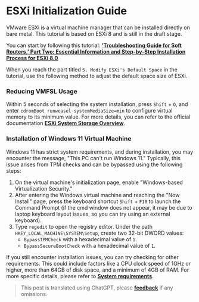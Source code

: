 # ESXi Initialization Guide

VMware ESXi is a virtual machine manager that can be installed directly on bare metal. This tutorial is based on ESXi 8 and is still in the draft stage.

You can start by following this tutorial: [**'Troubleshooting Guide for Soft Routers,' Part Two: Essential Information and Step-by-Step Installation Process for ESXi 8.0**](https://post.smzdm.com/p/a8x6o5on/p3/?sort_tab=hot/#comments)

When you reach the part titled `5. Modify ESXi's Default Space` in the tutorial, use the following method to adjust the default space size of ESXi.

### Reducing VMFSL Usage

Within 5 seconds of selecting the system installation, press `Shift` + `O`, and enter `cdromBoot runweasel systemMediaSize=min` to configure virtual memory to its minimum value. For more details, you can refer to the official documentation [**ESXi System Storage Overview**](https://docs.vmware.com/en/VMware-vSphere/7.0/com.vmware.esxi.install.doc/GUID-474D003B-C6FB-465D-BC1B-5FD30F8E2209.html?hWord=N4IghgNiBcIM4E84BcCmBbAsqgJgSzAGU8AvVEAXyA#esxi-70-system-storage-links-2).

### Installation of Windows 11 Virtual Machine

Windows 11 has strict system requirements, and during installation, you may encounter the message, "This PC can't run Windows 11." Typically, this issue arises from TPM checks and can be bypassed using the following steps:

1. On the virtual machine's initialization page, enable "Windows-based Virtualization Security."
2. After entering the Windows virtual machine and reaching the "Now Install" page, press the keyboard shortcut `Shift` + `F10` to launch the Command Prompt (if the cmd window does not appear, it may be due to laptop keyboard layout issues, so you can try using an external keyboard).
3. Type `regedit` to open the registry editor. Under the path `HKEY_LOCAL_MACHINE\SYSTEM\Setup`, create two 32-bit DWORD values:
   - `BypassTPMCheck` with a hexadecimal value of `1`.
   - `BypassSecureBootCheck` with a hexadecimal value of `1`.

If you still encounter installation issues, you can try checking for other requirements. This could include factors like a CPU clock speed of 1GHz or higher, more than 64GB of disk space, and a minimum of 4GB of RAM. For more specific details, please refer to [**System requirements**](https://www.microsoft.com/en-us/windows/windows-11-specifications?r=1).

> This post is translated using ChatGPT, please [**feedback**](https://github.com/linyuxuanlin/Wiki_MkDocs/issues/new) if any omissions.